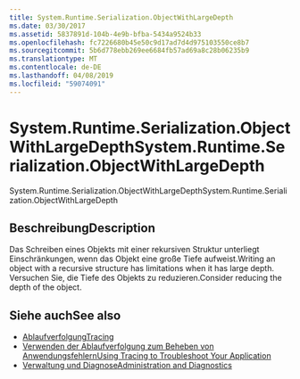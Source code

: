 ```yaml
---
title: System.Runtime.Serialization.ObjectWithLargeDepth
ms.date: 03/30/2017
ms.assetid: 5837891d-104b-4e9b-bfba-5434a9524b33
ms.openlocfilehash: fc7226680b45e50c9d17ad7d4d975103550ce8b7
ms.sourcegitcommit: 5b6d778ebb269ee6684fb57ad69a8c28b06235b9
ms.translationtype: MT
ms.contentlocale: de-DE
ms.lasthandoff: 04/08/2019
ms.locfileid: "59074091"
---
```

# <a name="systemruntimeserializationobjectwithlargedepth"></a><span data-ttu-id="a4251-102">System.Runtime.Serialization.ObjectWithLargeDepth</span><span class="sxs-lookup"><span data-stu-id="a4251-102">System.Runtime.Serialization.ObjectWithLargeDepth</span></span>
<span data-ttu-id="a4251-103">System.Runtime.Serialization.ObjectWithLargeDepth</span><span class="sxs-lookup"><span data-stu-id="a4251-103">System.Runtime.Serialization.ObjectWithLargeDepth</span></span>  
  
## <a name="description"></a><span data-ttu-id="a4251-104">Beschreibung</span><span class="sxs-lookup"><span data-stu-id="a4251-104">Description</span></span>  
 <span data-ttu-id="a4251-105">Das Schreiben eines Objekts mit einer rekursiven Struktur unterliegt Einschränkungen, wenn das Objekt eine große Tiefe aufweist.</span><span class="sxs-lookup"><span data-stu-id="a4251-105">Writing an object with a recursive structure has limitations when it has large depth.</span></span> <span data-ttu-id="a4251-106">Versuchen Sie, die Tiefe des Objekts zu reduzieren.</span><span class="sxs-lookup"><span data-stu-id="a4251-106">Consider reducing the depth of the object.</span></span>  
  
## <a name="see-also"></a><span data-ttu-id="a4251-107">Siehe auch</span><span class="sxs-lookup"><span data-stu-id="a4251-107">See also</span></span>

- [<span data-ttu-id="a4251-108">Ablaufverfolgung</span><span class="sxs-lookup"><span data-stu-id="a4251-108">Tracing</span></span>](../../../../../docs/framework/wcf/diagnostics/tracing/index.md)
- [<span data-ttu-id="a4251-109">Verwenden der Ablaufverfolgung zum Beheben von Anwendungsfehlern</span><span class="sxs-lookup"><span data-stu-id="a4251-109">Using Tracing to Troubleshoot Your Application</span></span>](../../../../../docs/framework/wcf/diagnostics/tracing/using-tracing-to-troubleshoot-your-application.md)
- [<span data-ttu-id="a4251-110">Verwaltung und Diagnose</span><span class="sxs-lookup"><span data-stu-id="a4251-110">Administration and Diagnostics</span></span>](../../../../../docs/framework/wcf/diagnostics/index.md)
